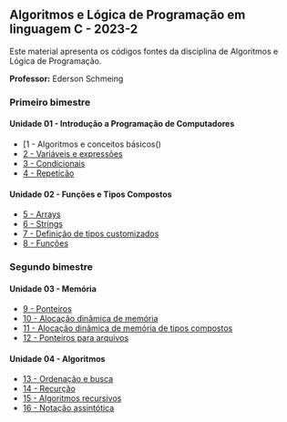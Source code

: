 ## Algoritmos e Lógica de Programação em linguagem C - 2023-2
Este material apresenta os códigos fontes da disciplina de Algoritmos e Lógica de Programação.

**Professor:** Ederson Schmeing

### Primeiro bimestre
#### Unidade 01 - Introdução a Programação de Computadores

 - [1 - Algoritmos e conceitos básicos()
 - [2 - Variáveis e expressões]()
 - [3 - Condicionais]()
 - [4 - Repeticão ]()

#### Unidade 02 - Funções e Tipos Compostos

 - [5 - Arrays ]()
 - [6 - Strings]()
 - [7 - Definição de tipos customizados]()
 - [8 - Funções]()

### Segundo bimestre
#### Unidade 03 - Memória

 - [9 - Ponteiros]()
 - [10 - Alocação dinâmica de memória]()
 - [11 - Alocação dinâmica de memória  de tipos compostos]()
 - [12 - Ponteiros para arquivos]()

#### Unidade 04 - Algoritmos

 - [13 - Ordenação e busca ]()
 - [14 - Recurção]()
 - [15 - Algoritmos recursivos]()
 - [16 - Notação assintótica]()


